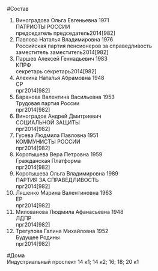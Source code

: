 #Состав  
1. Виноградова Ольга Евгеньевна 1971  
    ПАТРИОТЫ РОССИИ  
    председатель председатель2014[982]  
2. Павлова Наталья Владимировна 1976  
    Российская партия пенсионеров за справедливость  
    заместитель заместитель2014[982]  
3. Паршев Алексей Геннадьевич 1983  
    КПРФ  
    секретарь секретарь2014[982]  
4. Алехина Наталья Абрамовна 1948  
    СР  
    прг2014[982]  
5. Баранова Валентина Васильевна 1953  
    Трудовая партия России  
    прг2014[982]  
6. Виноградов Андрей Дмитриевич  
    СОЦИАЛЬНОЙ ЗАЩИТЫ  
    прг2014[982]  
7. Гусева Людмила Павловна 1951  
    КОММУНИСТЫ РОССИИ  
    прг2014[982]  
8. Коротышева Вера Петровна 1959  
    Гражданская Платформа  
    прг2014[982]  
9. Коротышева Ольга Владимировна 1989  
    ПАРТИЯ ЗА СПРАВЕДЛИВОСТЬ  
    прг2014[982]  
10. Ляшенко Марина Валентиновна 1963  
    ЕР  
    прг2014[982]  
11. Милованова Людмила Афанасьевна 1948  
    ЛДПР  
    прг2014[982]  
12. Трегулова Галина Михайловна 1952  
    Будущее Родины  
    прг2014[982]  
  
#Дома  
Индустриальный проспект 14 к1; 14 к2; 16; 18; 20 к1  
  
  
